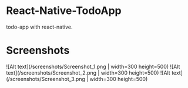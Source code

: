 # React-Native-TodoApp
todo-app with react-native.
# Screenshots
![Alt text](/screenshots/Screenshot_1.png | width=300 height=500)
![Alt text](/screenshots/Screenshot_2.png | width=300 height=500)
![Alt text](/screenshots/Screenshot_3.png | width=300 height=500)
